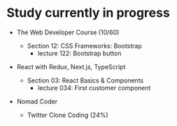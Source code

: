 # Study currently in progress

  - The Web Developer Course (10/60)
    - Section 12: CSS Frameworks: Bootstrap
      - lecture 122: Bootstrap button

  - React with Redux, Next.js, TypeScript
    - Section 03: React Basics & Components
      - lecture 034: First customer component

  - Nomad Coder
    - Twitter Clone Coding (24%)
